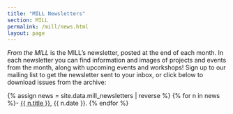 ```yaml
---
title: "MILL Newsletters"
section: MILL
permalink: /mill/news.html
layout: page
---
```


*From the MILL* is the MILL’s newsletter, posted at the end of each month. In each newsletter you can find information and images of projects and events from the month, along with upcoming events and workshops!
Sign up to our mailing list to get the newsletter sent to your inbox, or click below to download issues from the archive:

{% assign news = site.data.mill_newsletters | reverse %}
{% for n in news %}- <a href="{{ site.liburl }}/media/mill/{{ n.filename }}" target="_blank">{{ n.title }}</a>, {{ n.date }}.
{% endfor %}
